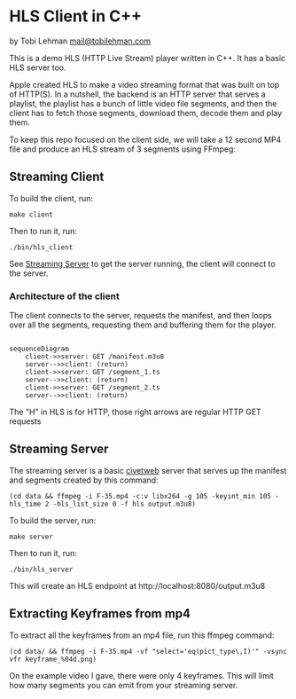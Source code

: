# HLS Client in C++

by Tobi Lehman <mail@tobilehman.com>

This is a demo HLS (HTTP Live Stream) player written in C++. It has a basic HLS server too.

Apple created HLS to make a video streaming format that was built on top of HTTP(S).
In a nutshell, the backend is an HTTP server that serves a playlist, the playlist has a bunch of little video file segments, and then the client has to fetch those segments, download them, decode them and play them.

To keep this repo focused on the client side, we will take a 12 second MP4 file and produce an HLS stream of 3 segments using FFmpeg:

## Streaming Client
To build the client, run:
```shell
make client
```
Then to run it, run:
```shell
./bin/hls_client
```

See [Streaming Server](/streaming-server) to get the server running, the client will connect to the server.

### Architecture of the client

The client connects to the server, requests the manifest, and then loops over all the segments, requesting them and buffering them for the player.

```mermaid

sequenceDiagram
    client->>server: GET /manifest.m3u8
    server-->>client: (return)
    client->>server: GET /segment_1.ts
    server-->>client: (return)
    client->>server: GET /segment_2.ts
    server-->>client: (return)

```

The "H" in HLS is for HTTP, those right arrows are regular HTTP GET requests


## Streaming Server

The streaming server is a basic [civetweb](https://github.com/civetweb/civetweb) server that serves up the manifest and segments created by this command:


```shell
(cd data && ffmpeg -i F-35.mp4 -c:v libx264 -g 105 -keyint_min 105 -hls_time 2 -hls_list_size 0 -f hls output.m3u8)
```

To build the server, run:
```shell
make server
```
Then to run it, run:
```shell
./bin/hls_server
```

This will create an HLS endpoint at http://localhost:8080/output.m3u8

## Extracting Keyframes from mp4

To extract all the keyframes from an mp4 file, run this ffmpeg command:


```shell
(cd data/ && ffmpeg -i F-35.mp4 -vf "select='eq(pict_type\,I)'" -vsync vfr keyframe_%04d.png)
```

On the example video I gave, there were only 4 keyframes. This will limit how many segments you can emit from your streaming server.
